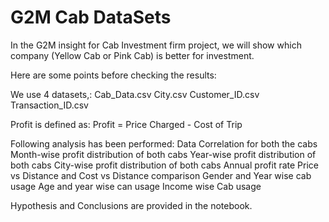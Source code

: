 # G2M Cab DataSets
In the G2M insight for Cab Investment firm project, we will show which company (Yellow Cab or Pink Cab) is better for investment.

Here are some points before checking the results:

We use 4 datasets,: Cab_Data.csv City.csv Customer_ID.csv Transaction_ID.csv

Profit is defined as: Profit = Price Charged - Cost of Trip

Following analysis has been performed:
  Data Correlation for both the cabs
  Month-wise profit distribution of both cabs
  Year-wise profit distribution of both cabs
  City-wise profit distribution of both cabs
  Annual profit rate
  Price vs Distance and Cost vs Distance comparison
  Gender and Year wise cab usage
  Age and year wise can usage
  Income wise Cab usage

Hypothesis and Conclusions are provided in the notebook.

